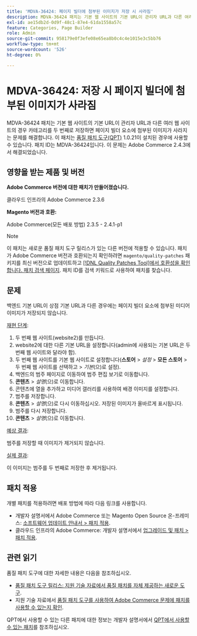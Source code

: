 ```yaml
---
title: 'MDVA-36424: 페이지 빌더에 첨부된 이미지가 저장 시 사라짐'
description: MDVA-36424 패치는 기본 웹 사이트의 기본 URL이 관리자 URL과 다른 여러 웹 사이트의 경우 카테고리를 두 번째로 저장하면 페이지 빌더 요소에 첨부된 이미지가 사라지는 문제를 해결합니다. 이 패치는 [Quality Patches Tool (QPT)](/help/announcements/adobe-commerce-announcements/magento-quality-patches-released-new-tool-to-self-serve-quality-patches.md) 1.0.21이 설치된 경우 사용할 수 있습니다. 패치 ID는 MDVA-36424입니다. 이 문제는 Adobe Commerce 2.4.3에서 해결되었습니다.
exl-id: ae15db2d-0d9f-48c1-87e4-61da1558a57c
feature: Categories, Page Builder
role: Admin
source-git-commit: 958179e0f3efe08e65ea8b0c4c4e1015e3c5bb76
workflow-type: tm+mt
source-wordcount: '526'
ht-degree: 0%

---
```


# MDVA-36424: 저장 시 페이지 빌더에 첨부된 이미지가 사라짐

MDVA-36424 패치는 기본 웹 사이트의 기본 URL이 관리자 URL과 다른 여러 웹 사이트의 경우 카테고리를 두 번째로 저장하면 페이지 빌더 요소에 첨부된 이미지가 사라지는 문제를 해결합니다. 이 패치는 [품질 패치 도구(QPT)](/help/announcements/adobe-commerce-announcements/magento-quality-patches-released-new-tool-to-self-serve-quality-patches.md) 1.0.21이 설치된 경우에 사용할 수 있습니다. 패치 ID는 MDVA-36424입니다. 이 문제는 Adobe Commerce 2.4.3에서 해결되었습니다.

## 영향을 받는 제품 및 버전

**Adobe Commerce 버전에 대한 패치가 만들어졌습니다.**

클라우드 인프라의 Adobe Commerce 2.3.6

**Magento 버전과 호환:**

Adobe Commerce(모든 배포 방법) 2.3.5 - 2.4.1-p1

>[!NOTE]
>
>이 패치는 새로운 품질 패치 도구 릴리스가 있는 다른 버전에 적용할 수 있습니다. 패치가 Adobe Commerce 버전과 호환되는지 확인하려면 `magento/quality-patches` 패키지를 최신 버전으로 업데이트하고 [[!DNL Quality Patches Tool]에서 호환성을 확인합니다. 패치 검색 페이지](https://devdocs.magento.com/quality-patches/tool.html#patch-grid). 패치 ID를 검색 키워드로 사용하여 패치를 찾습니다.

## 문제

백엔드 기본 URL이 상점 기본 URL과 다른 경우에는 페이지 빌더 요소에 첨부된 미디어 이미지가 저장되지 않습니다.

<u>재현 단계</u>:

1. 두 번째 웹 사이트(website2)를 만듭니다.
1. website2에 대한 다른 기본 URL을 설정합니다(admin에 사용되는 기본 URL은 두 번째 웹 사이트와 달라야 함).
1. 두 번째 웹 사이트를 기본 웹 사이트로 설정합니다(**스토어** > *설정* > **모든 스토어** > 두 번째 웹 사이트를 선택하고 > *기본*(으)로 설정).
1. 백엔드의 범주 페이지로 이동하여 범주 편집 보기로 이동합니다.
1. **콘텐츠** > *설명*(으)로 이동합니다.
1. 콘텐츠에 열을 추가하고 미디어 갤러리를 사용하여 배경 이미지를 설정합니다.
1. 범주를 저장합니다.
1. **콘텐츠** > *설명*(으)로 다시 이동하십시오. 저장된 이미지가 올바르게 표시됩니다.
1. 범주를 다시 저장합니다.
1. **콘텐츠** > *설명*(으)로 이동합니다.

<u>예상 결과</u>:

범주를 저장할 때 이미지가 제거되지 않습니다.

<u>실제 결과</u>:

이 이미지는 범주를 두 번째로 저장한 후 제거됩니다.

## 패치 적용

개별 패치를 적용하려면 배포 방법에 따라 다음 링크를 사용합니다.

* 개발자 설명서에서 Adobe Commerce 또는 Magento Open Source 온-프레미스: [소프트웨어 업데이트 안내서 > 패치 적용](https://devdocs.magento.com/guides/v2.4/comp-mgr/patching/mqp.html).
* 클라우드 인프라의 Adobe Commerce: 개발자 설명서에서 [업그레이드 및 패치 > 패치 적용](https://devdocs.magento.com/cloud/project/project-patch.html).

## 관련 읽기

품질 패치 도구에 대한 자세한 내용은 다음을 참조하십시오.

* [품질 패치 도구 릴리스: 지원 기술 자료에서 품질 패치를 자체 제공하는 새로운 도구](/help/announcements/adobe-commerce-announcements/magento-quality-patches-released-new-tool-to-self-serve-quality-patches.md).
* 지원 기술 자료에서 [품질 패치 도구를 사용하여 Adobe Commerce 문제에 패치를 사용할 수 있는지 확인](/help/support-tools/patches-available-in-qpt-tool/check-patch-for-magento-issue-with-magento-quality-patches.md).

QPT에서 사용할 수 있는 다른 패치에 대한 정보는 개발자 설명서에서 [QPT에서 사용할 수 있는 패치](https://devdocs.magento.com/quality-patches/tool.html#patch-grid)를 참조하십시오.
